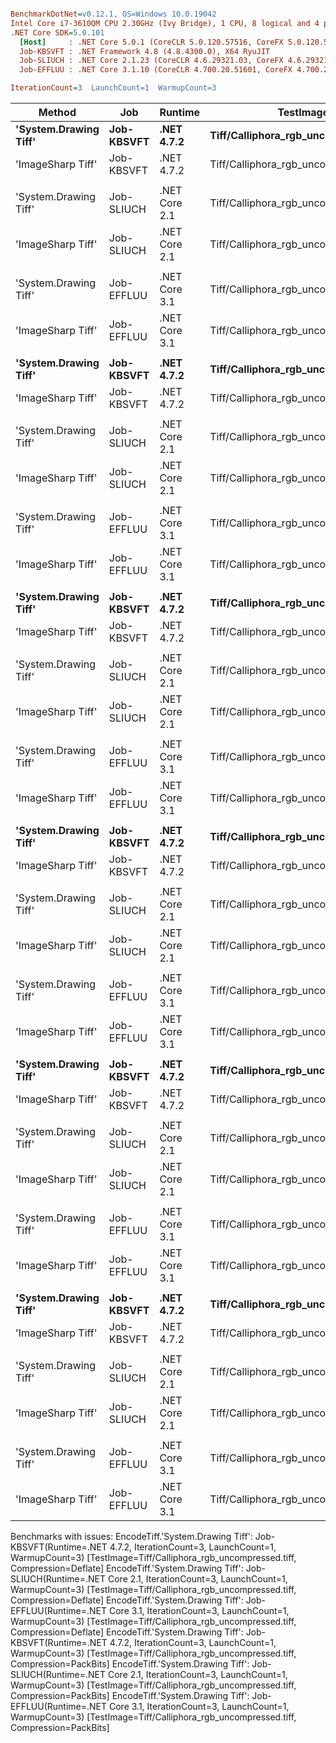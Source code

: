 ``` ini

BenchmarkDotNet=v0.12.1, OS=Windows 10.0.19042
Intel Core i7-3610QM CPU 2.30GHz (Ivy Bridge), 1 CPU, 8 logical and 4 physical cores
.NET Core SDK=5.0.101
  [Host]     : .NET Core 5.0.1 (CoreCLR 5.0.120.57516, CoreFX 5.0.120.57516), X64 RyuJIT
  Job-KBSVFT : .NET Framework 4.8 (4.8.4300.0), X64 RyuJIT
  Job-SLIUCH : .NET Core 2.1.23 (CoreCLR 4.6.29321.03, CoreFX 4.6.29321.01), X64 RyuJIT
  Job-EFFLUU : .NET Core 3.1.10 (CoreCLR 4.700.20.51601, CoreFX 4.700.20.51901), X64 RyuJIT

IterationCount=3  LaunchCount=1  WarmupCount=3  

```
|                Method |        Job |       Runtime |                             TestImage |     Compression |       Mean |       Error |    StdDev | Ratio | RatioSD |     Gen 0 |     Gen 1 |    Gen 2 |  Allocated |
|---------------------- |----------- |-------------- |-------------------------------------- |---------------- |-----------:|------------:|----------:|------:|--------:|----------:|----------:|---------:|-----------:|
| **&#39;System.Drawing Tiff&#39;** | **Job-KBSVFT** |    **.NET 4.7.2** | **Tiff/Calliphora_rgb_uncompressed.tiff** |            **None** |   **6.614 ms** |   **0.2900 ms** | **0.0159 ms** |  **1.00** |    **0.00** |  **984.3750** |  **984.3750** | **984.3750** | **11570062 B** |
|     &#39;ImageSharp Tiff&#39; | Job-KBSVFT |    .NET 4.7.2 | Tiff/Calliphora_rgb_uncompressed.tiff |            None |   4.844 ms |   0.8879 ms | 0.0487 ms |  0.73 |    0.01 |  375.0000 |  335.9375 | 335.9375 |  7445922 B |
|                       |            |               |                                       |                 |            |             |           |       |         |           |           |          |            |
| &#39;System.Drawing Tiff&#39; | Job-SLIUCH | .NET Core 2.1 | Tiff/Calliphora_rgb_uncompressed.tiff |            None |   6.953 ms |   0.2917 ms | 0.0160 ms |  1.00 |    0.00 |  984.3750 |  984.3750 | 984.3750 | 11562768 B |
|     &#39;ImageSharp Tiff&#39; | Job-SLIUCH | .NET Core 2.1 | Tiff/Calliphora_rgb_uncompressed.tiff |            None |   3.189 ms |  15.5206 ms | 0.8507 ms |  0.46 |    0.12 |  925.7813 |  886.7188 | 882.8125 |  7444718 B |
|                       |            |               |                                       |                 |            |             |           |       |         |           |           |          |            |
| &#39;System.Drawing Tiff&#39; | Job-EFFLUU | .NET Core 3.1 | Tiff/Calliphora_rgb_uncompressed.tiff |            None |   5.884 ms |   0.7275 ms | 0.0399 ms |  1.00 |    0.00 |  984.3750 |  984.3750 | 984.3750 |  8672224 B |
|     &#39;ImageSharp Tiff&#39; | Job-EFFLUU | .NET Core 3.1 | Tiff/Calliphora_rgb_uncompressed.tiff |            None |   3.342 ms |  18.8082 ms | 1.0309 ms |  0.57 |    0.18 |  796.8750 |  765.6250 | 757.8125 |  7444631 B |
|                       |            |               |                                       |                 |            |             |           |       |         |           |           |          |            |
| **&#39;System.Drawing Tiff&#39;** | **Job-KBSVFT** |    **.NET 4.7.2** | **Tiff/Calliphora_rgb_uncompressed.tiff** |         **Deflate** |         **NA** |          **NA** |        **NA** |     **?** |       **?** |         **-** |         **-** |        **-** |          **-** |
|     &#39;ImageSharp Tiff&#39; | Job-KBSVFT |    .NET 4.7.2 | Tiff/Calliphora_rgb_uncompressed.tiff |         Deflate |  87.815 ms |  11.2070 ms | 0.6143 ms |     ? |       ? |  833.3333 |  333.3333 | 333.3333 |  6617521 B |
|                       |            |               |                                       |                 |            |             |           |       |         |           |           |          |            |
| &#39;System.Drawing Tiff&#39; | Job-SLIUCH | .NET Core 2.1 | Tiff/Calliphora_rgb_uncompressed.tiff |         Deflate |         NA |          NA |        NA |     ? |       ? |         - |         - |        - |          - |
|     &#39;ImageSharp Tiff&#39; | Job-SLIUCH | .NET Core 2.1 | Tiff/Calliphora_rgb_uncompressed.tiff |         Deflate |  84.005 ms |   3.1221 ms | 0.1711 ms |     ? |       ? | 1000.0000 |  500.0000 | 500.0000 |  6605507 B |
|                       |            |               |                                       |                 |            |             |           |       |         |           |           |          |            |
| &#39;System.Drawing Tiff&#39; | Job-EFFLUU | .NET Core 3.1 | Tiff/Calliphora_rgb_uncompressed.tiff |         Deflate |         NA |          NA |        NA |     ? |       ? |         - |         - |        - |          - |
|     &#39;ImageSharp Tiff&#39; | Job-EFFLUU | .NET Core 3.1 | Tiff/Calliphora_rgb_uncompressed.tiff |         Deflate |  81.102 ms |   6.5299 ms | 0.3579 ms |     ? |       ? | 1000.0000 |  428.5714 | 428.5714 |  6604792 B |
|                       |            |               |                                       |                 |            |             |           |       |         |           |           |          |            |
| **&#39;System.Drawing Tiff&#39;** | **Job-KBSVFT** |    **.NET 4.7.2** | **Tiff/Calliphora_rgb_uncompressed.tiff** |             **Lzw** |  **47.121 ms** |   **7.2057 ms** | **0.3950 ms** |  **1.00** |    **0.00** |  **818.1818** |  **818.1818** | **818.1818** | **10673499 B** |
|     &#39;ImageSharp Tiff&#39; | Job-KBSVFT |    .NET 4.7.2 | Tiff/Calliphora_rgb_uncompressed.tiff |             Lzw | 125.569 ms |   5.9762 ms | 0.3276 ms |  2.66 |    0.03 |  500.0000 |  500.0000 | 500.0000 |  8423760 B |
|                       |            |               |                                       |                 |            |             |           |       |         |           |           |          |            |
| &#39;System.Drawing Tiff&#39; | Job-SLIUCH | .NET Core 2.1 | Tiff/Calliphora_rgb_uncompressed.tiff |             Lzw |  47.311 ms |   4.2582 ms | 0.2334 ms |  1.00 |    0.00 |  818.1818 |  818.1818 | 818.1818 | 10668688 B |
|     &#39;ImageSharp Tiff&#39; | Job-SLIUCH | .NET Core 2.1 | Tiff/Calliphora_rgb_uncompressed.tiff |             Lzw |  96.217 ms |  10.7439 ms | 0.5889 ms |  2.03 |    0.02 |  333.3333 |  333.3333 | 333.3333 |  8422488 B |
|                       |            |               |                                       |                 |            |             |           |       |         |           |           |          |            |
| &#39;System.Drawing Tiff&#39; | Job-EFFLUU | .NET Core 3.1 | Tiff/Calliphora_rgb_uncompressed.tiff |             Lzw |  46.347 ms |   3.7463 ms | 0.2053 ms |  1.00 |    0.00 |  818.1818 |  818.1818 | 818.1818 |  8001750 B |
|     &#39;ImageSharp Tiff&#39; | Job-EFFLUU | .NET Core 3.1 | Tiff/Calliphora_rgb_uncompressed.tiff |             Lzw |  93.635 ms |  11.9328 ms | 0.6541 ms |  2.02 |    0.01 |  333.3333 |  333.3333 | 333.3333 |  8422504 B |
|                       |            |               |                                       |                 |            |             |           |       |         |           |           |          |            |
| **&#39;System.Drawing Tiff&#39;** | **Job-KBSVFT** |    **.NET 4.7.2** | **Tiff/Calliphora_rgb_uncompressed.tiff** |        **PackBits** |         **NA** |          **NA** |        **NA** |     **?** |       **?** |         **-** |         **-** |        **-** |          **-** |
|     &#39;ImageSharp Tiff&#39; | Job-KBSVFT |    .NET 4.7.2 | Tiff/Calliphora_rgb_uncompressed.tiff |        PackBits |  27.449 ms |   2.1924 ms | 0.1202 ms |     ? |       ? |  375.0000 |  343.7500 | 343.7500 |  7453052 B |
|                       |            |               |                                       |                 |            |             |           |       |         |           |           |          |            |
| &#39;System.Drawing Tiff&#39; | Job-SLIUCH | .NET Core 2.1 | Tiff/Calliphora_rgb_uncompressed.tiff |        PackBits |         NA |          NA |        NA |     ? |       ? |         - |         - |        - |          - |
|     &#39;ImageSharp Tiff&#39; | Job-SLIUCH | .NET Core 2.1 | Tiff/Calliphora_rgb_uncompressed.tiff |        PackBits |  19.935 ms |   1.6746 ms | 0.0918 ms |     ? |       ? |  375.0000 |  343.7500 | 343.7500 |  7451912 B |
|                       |            |               |                                       |                 |            |             |           |       |         |           |           |          |            |
| &#39;System.Drawing Tiff&#39; | Job-EFFLUU | .NET Core 3.1 | Tiff/Calliphora_rgb_uncompressed.tiff |        PackBits |         NA |          NA |        NA |     ? |       ? |         - |         - |        - |          - |
|     &#39;ImageSharp Tiff&#39; | Job-EFFLUU | .NET Core 3.1 | Tiff/Calliphora_rgb_uncompressed.tiff |        PackBits |  19.664 ms |   9.2973 ms | 0.5096 ms |     ? |       ? |  375.0000 |  343.7500 | 343.7500 |  7451974 B |
|                       |            |               |                                       |                 |            |             |           |       |         |           |           |          |            |
| **&#39;System.Drawing Tiff&#39;** | **Job-KBSVFT** |    **.NET 4.7.2** | **Tiff/Calliphora_rgb_uncompressed.tiff** |  **CcittGroup3Fax** |  **43.335 ms** |   **2.7418 ms** | **0.1503 ms** |  **1.00** |    **0.00** |         **-** |         **-** |        **-** |  **1169683 B** |
|     &#39;ImageSharp Tiff&#39; | Job-KBSVFT |    .NET 4.7.2 | Tiff/Calliphora_rgb_uncompressed.tiff |  CcittGroup3Fax | 191.413 ms |  55.3579 ms | 3.0344 ms |  4.42 |    0.07 | 3333.3333 | 1333.3333 | 333.3333 | 22714336 B |
|                       |            |               |                                       |                 |            |             |           |       |         |           |           |          |            |
| &#39;System.Drawing Tiff&#39; | Job-SLIUCH | .NET Core 2.1 | Tiff/Calliphora_rgb_uncompressed.tiff |  CcittGroup3Fax |  43.559 ms |   4.3644 ms | 0.2392 ms |  1.00 |    0.00 |         - |         - |        - |  1169200 B |
|     &#39;ImageSharp Tiff&#39; | Job-SLIUCH | .NET Core 2.1 | Tiff/Calliphora_rgb_uncompressed.tiff |  CcittGroup3Fax | 180.059 ms |  38.0202 ms | 2.0840 ms |  4.13 |    0.03 | 3666.6667 | 2000.0000 | 666.6667 | 22658509 B |
|                       |            |               |                                       |                 |            |             |           |       |         |           |           |          |            |
| &#39;System.Drawing Tiff&#39; | Job-EFFLUU | .NET Core 3.1 | Tiff/Calliphora_rgb_uncompressed.tiff |  CcittGroup3Fax |  43.437 ms |   3.9436 ms | 0.2162 ms |  1.00 |    0.00 |         - |         - |        - |   850187 B |
|     &#39;ImageSharp Tiff&#39; | Job-EFFLUU | .NET Core 3.1 | Tiff/Calliphora_rgb_uncompressed.tiff |  CcittGroup3Fax | 171.370 ms | 129.4719 ms | 7.0968 ms |  3.94 |    0.14 | 3333.3333 | 1333.3333 | 333.3333 | 22658261 B |
|                       |            |               |                                       |                 |            |             |           |       |         |           |           |          |            |
| **&#39;System.Drawing Tiff&#39;** | **Job-KBSVFT** |    **.NET 4.7.2** | **Tiff/Calliphora_rgb_uncompressed.tiff** | **ModifiedHuffman** |  **17.099 ms** |   **9.2464 ms** | **0.5068 ms** |  **1.00** |    **0.00** |  **937.5000** |  **937.5000** | **937.5000** | **11561706 B** |
|     &#39;ImageSharp Tiff&#39; | Job-KBSVFT |    .NET 4.7.2 | Tiff/Calliphora_rgb_uncompressed.tiff | ModifiedHuffman | 191.066 ms |  16.8580 ms | 0.9240 ms | 11.18 |    0.36 | 3333.3333 | 1333.3333 | 333.3333 | 22710384 B |
|                       |            |               |                                       |                 |            |             |           |       |         |           |           |          |            |
| &#39;System.Drawing Tiff&#39; | Job-SLIUCH | .NET Core 2.1 | Tiff/Calliphora_rgb_uncompressed.tiff | ModifiedHuffman |  17.035 ms |   1.8390 ms | 0.1008 ms |  1.00 |    0.00 |  937.5000 |  937.5000 | 937.5000 | 11555088 B |
|     &#39;ImageSharp Tiff&#39; | Job-SLIUCH | .NET Core 2.1 | Tiff/Calliphora_rgb_uncompressed.tiff | ModifiedHuffman | 177.379 ms |  33.9255 ms | 1.8596 ms | 10.41 |    0.06 | 3666.6667 | 2000.0000 | 666.6667 | 22656395 B |
|                       |            |               |                                       |                 |            |             |           |       |         |           |           |          |            |
| &#39;System.Drawing Tiff&#39; | Job-EFFLUU | .NET Core 3.1 | Tiff/Calliphora_rgb_uncompressed.tiff | ModifiedHuffman |  15.948 ms |   3.3609 ms | 0.1842 ms |  1.00 |    0.00 |  937.5000 |  937.5000 | 937.5000 |  8666468 B |
|     &#39;ImageSharp Tiff&#39; | Job-EFFLUU | .NET Core 3.1 | Tiff/Calliphora_rgb_uncompressed.tiff | ModifiedHuffman | 167.231 ms |  21.2228 ms | 1.1633 ms | 10.49 |    0.09 | 3333.3333 | 1333.3333 | 333.3333 | 22659275 B |

Benchmarks with issues:
  EncodeTiff.'System.Drawing Tiff': Job-KBSVFT(Runtime=.NET 4.7.2, IterationCount=3, LaunchCount=1, WarmupCount=3) [TestImage=Tiff/Calliphora_rgb_uncompressed.tiff, Compression=Deflate]
  EncodeTiff.'System.Drawing Tiff': Job-SLIUCH(Runtime=.NET Core 2.1, IterationCount=3, LaunchCount=1, WarmupCount=3) [TestImage=Tiff/Calliphora_rgb_uncompressed.tiff, Compression=Deflate]
  EncodeTiff.'System.Drawing Tiff': Job-EFFLUU(Runtime=.NET Core 3.1, IterationCount=3, LaunchCount=1, WarmupCount=3) [TestImage=Tiff/Calliphora_rgb_uncompressed.tiff, Compression=Deflate]
  EncodeTiff.'System.Drawing Tiff': Job-KBSVFT(Runtime=.NET 4.7.2, IterationCount=3, LaunchCount=1, WarmupCount=3) [TestImage=Tiff/Calliphora_rgb_uncompressed.tiff, Compression=PackBits]
  EncodeTiff.'System.Drawing Tiff': Job-SLIUCH(Runtime=.NET Core 2.1, IterationCount=3, LaunchCount=1, WarmupCount=3) [TestImage=Tiff/Calliphora_rgb_uncompressed.tiff, Compression=PackBits]
  EncodeTiff.'System.Drawing Tiff': Job-EFFLUU(Runtime=.NET Core 3.1, IterationCount=3, LaunchCount=1, WarmupCount=3) [TestImage=Tiff/Calliphora_rgb_uncompressed.tiff, Compression=PackBits]
